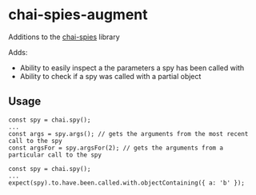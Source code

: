# chai-spies-augment
Additions to the [chai-spies](https://github.com/chaijs/chai-spies) library

Adds:
 * Ability to easily inspect a the parameters a spy has been called with
 * Ability to check if a spy was called with a partial object

## Usage
```
const spy = chai.spy();
...
const args = spy.args(); // gets the arguments from the most recent call to the spy
const argsFor = spy.argsFor(2); // gets the arguments from a particular call to the spy
```

```
const spy = chai.spy();
...
expect(spy).to.have.been.called.with.objectContaining({ a: 'b' });
```
